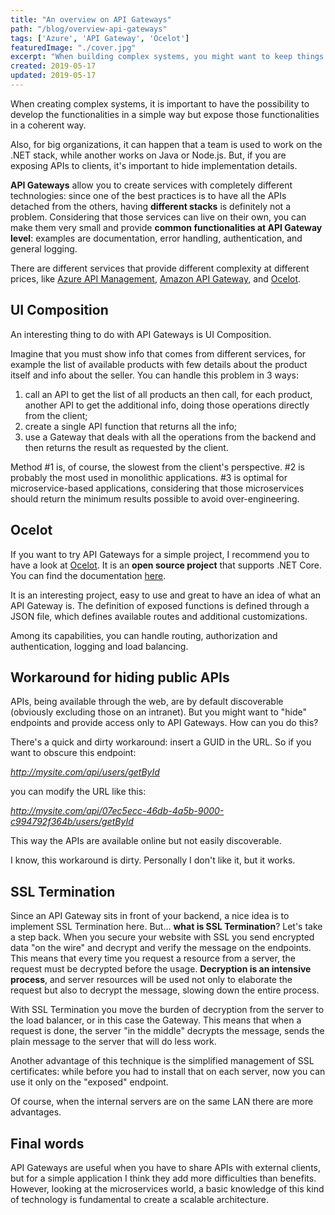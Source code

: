 ```yaml
---
title: "An overview on API Gateways"
path: "/blog/overview-api-gateways"
tags: ['Azure', 'API Gateway', 'Ocelot'] 
featuredImage: "./cover.jpg"
excerpt: "When building complex systems, you might want to keep things simple on your company but expose rich APIs to your customers. API Gateways can help you while creating microservices and microfrontends."
created: 2019-05-17
updated: 2019-05-17
---
```


When creating complex systems, it is important to have the possibility to develop the functionalities in a simple way but expose those functionalities in a coherent way.

Also, for big organizations, it can happen that a team is used to work on the .NET stack, while another works on Java or Node.js. But, if you are exposing APIs to clients, it's important to hide implementation details.

__API Gateways__ allow you to create services with completely different technologies: since one of the best practices is to have all the APIs detached from the others, having __different stacks__ is definitely not a problem. Considering that those services can live on their own, you can make them very small and provide __common functionalities at API Gateway level__: examples are documentation, error handling, authentication, and general logging. 

There are different services that provide different complexity at different prices, like [Azure API Management](https://azure.microsoft.com/en-us/services/api-management/ "Azure API Management reference"), [Amazon API Gateway](https://aws.amazon.com/api-gateway/ "Amazon AWS API Gateway reference"), and [Ocelot](https://github.com/ThreeMammals/Ocelot "Ocelot repository").

## UI Composition

An interesting thing to do with API Gateways is UI Composition. 

Imagine that you must show info that comes from different services, for example the list of available products with few details about the product itself and info about the seller. You can handle this problem in 3 ways:

1. call an API to get the list of all products an then call, for each product, another API to get the additional info, doing those operations directly from the client;
2. create a single API function that returns all the info;
3. use a Gateway that deals with all the operations from the backend and then returns the result as requested by the client.

Method #1 is, of course, the slowest from the client's perspective. #2 is probably the most used in monolithic applications. #3 is optimal for microservice-based applications, considering that those microservices should return the minimum results possible to avoid over-engineering. 

## Ocelot

If you want to try API Gateways for a simple project, I recommend you to have a look at [Ocelot](https://github.com/ThreeMammals/Ocelot "Ocelot GitHub link"). It is an __open source project__ that supports .NET Core. You can find the documentation [here](https://ocelot.readthedocs.io/en/latest/ "Ocelot documentation").

It is an interesting project, easy to use and great to have an idea of what an API Gateway is. The definition of exposed functions is defined through a JSON file, which defines available routes and additional customizations.

Among its capabilities, you can handle routing, authorization and authentication, logging and load balancing.

## Workaround for hiding public APIs

APIs, being available through the web, are by default discoverable (obviously excluding those on an intranet). But you might want to "hide" endpoints and provide access only to API Gateways. How can you do this? 

There's a quick and dirty workaround: insert a GUID in the URL. So if you want to obscure this endpoint:

_http://mysite.com/api/users/getById_

you can modify the URL like this: 

_http://mysite.com/api/07ec5ecc-46db-4a5b-9000-c994792f364b/users/getById_

This way the APIs are available online but not easily discoverable.

I know, this workaround is dirty. Personally I don't like it, but it works.

## SSL Termination

Since an API Gateway sits in front of your backend, a nice idea is to implement SSL Termination here. But... __what is SSL Termination__? Let's take a step back.
When you secure your website with SSL you send encrypted data "on the wire" and decrypt and verify the message on the endpoints. This means that every time you request a resource from a server, the request must be decrypted before the usage. __Decryption is an intensive process__, and server resources will be used not only to elaborate the request but also to decrypt the message, slowing down the entire process. 

With SSL Termination you move the burden of decryption from the server to the load balancer, or in this case the Gateway. This means that when a request is done, the server "in the middle" decrypts the message, sends the plain message to the server that will do less work. 

Another advantage of this technique is the simplified management of SSL certificates: while before you had to install that on each server, now you can use it only on the "exposed" endpoint.

Of course, when the internal servers are on the same LAN there are more advantages.

## Final words

API Gateways are useful when you have to share APIs with external clients, but for a simple application I think they add more difficulties than benefits. However, looking at the microservices world, a basic knowledge of this kind of technology is fundamental to create a scalable architecture.
